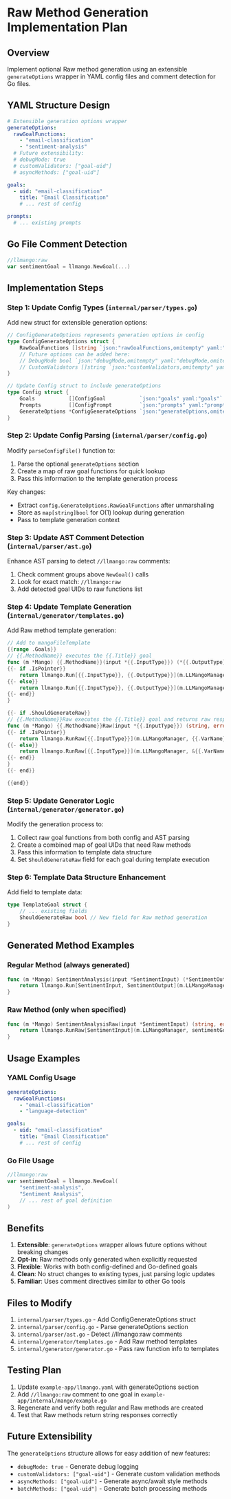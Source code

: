 # Raw Method Generation Implementation Plan

## Overview
Implement optional Raw method generation using an extensible `generateOptions` wrapper in YAML config files and comment detection for Go files.

## YAML Structure Design

```yaml
# Extensible generation options wrapper
generateOptions:
  rawGoalFunctions:
    - "email-classification"
    - "sentiment-analysis"
  # Future extensibility:
  # debugMode: true
  # customValidators: ["goal-uid"]
  # asyncMethods: ["goal-uid"]

goals:
  - uid: "email-classification"
    title: "Email Classification"
    # ... rest of config

prompts:
  # ... existing prompts
```

## Go File Comment Detection

```go
//llmango:raw
var sentimentGoal = llmango.NewGoal(...)
```

## Implementation Steps

### Step 1: Update Config Types (`internal/parser/types.go`)

Add new struct for extensible generation options:

```go
// ConfigGenerateOptions represents generation options in config
type ConfigGenerateOptions struct {
    RawGoalFunctions []string `json:"rawGoalFunctions,omitempty" yaml:"rawGoalFunctions,omitempty"`
    // Future options can be added here:
    // DebugMode bool `json:"debugMode,omitempty" yaml:"debugMode,omitempty"`
    // CustomValidators []string `json:"customValidators,omitempty" yaml:"customValidators,omitempty"`
}

// Update Config struct to include generateOptions
type Config struct {
    Goals           []ConfigGoal           `json:"goals" yaml:"goals"`
    Prompts         []ConfigPrompt         `json:"prompts" yaml:"prompts"`
    GenerateOptions *ConfigGenerateOptions `json:"generateOptions,omitempty" yaml:"generateOptions,omitempty"`
}
```

### Step 2: Update Config Parsing (`internal/parser/config.go`)

Modify `parseConfigFile()` function to:
1. Parse the optional `generateOptions` section
2. Create a map of raw goal functions for quick lookup
3. Pass this information to the template generation process

Key changes:
- Extract `config.GenerateOptions.RawGoalFunctions` after unmarshaling
- Store as `map[string]bool` for O(1) lookup during generation
- Pass to template generation context

### Step 3: Update AST Comment Detection (`internal/parser/ast.go`)

Enhance AST parsing to detect `//llmango:raw` comments:
1. Check comment groups above `NewGoal()` calls
2. Look for exact match: `//llmango:raw`
3. Add detected goal UIDs to raw functions list

### Step 4: Update Template Generation (`internal/generator/templates.go`)

Add Raw method template generation:

```go
// Add to mangoFileTemplate
{{range .Goals}}
// {{.MethodName}} executes the {{.Title}} goal
func (m *Mango) {{.MethodName}}(input *{{.InputType}}) (*{{.OutputType}}, error) {
{{- if .IsPointer}}
    return llmango.Run[{{.InputType}}, {{.OutputType}}](m.LLMangoManager, {{.VarName}}, input)
{{- else}}
    return llmango.Run[{{.InputType}}, {{.OutputType}}](m.LLMangoManager, &{{.VarName}}, input)
{{- end}}
}

{{- if .ShouldGenerateRaw}}
// {{.MethodName}}Raw executes the {{.Title}} goal and returns raw response
func (m *Mango) {{.MethodName}}Raw(input *{{.InputType}}) (string, error) {
{{- if .IsPointer}}
    return llmango.RunRaw[{{.InputType}}](m.LLMangoManager, {{.VarName}}, input)
{{- else}}
    return llmango.RunRaw[{{.InputType}}](m.LLMangoManager, &{{.VarName}}, input)
{{- end}}
}
{{- end}}

{{end}}
```

### Step 5: Update Generator Logic (`internal/generator/generator.go`)

Modify the generation process to:
1. Collect raw goal functions from both config and AST parsing
2. Create a combined map of goal UIDs that need Raw methods
3. Pass this information to template data structure
4. Set `ShouldGenerateRaw` field for each goal during template execution

### Step 6: Template Data Structure Enhancement

Add field to template data:
```go
type TemplateGoal struct {
    // ... existing fields
    ShouldGenerateRaw bool // New field for Raw method generation
}
```

## Generated Method Examples

### Regular Method (always generated)
```go
func (m *Mango) SentimentAnalysis(input *SentimentInput) (*SentimentOutput, error) {
    return llmango.Run[SentimentInput, SentimentOutput](m.LLMangoManager, sentimentGoal, input)
}
```

### Raw Method (only when specified)
```go
func (m *Mango) SentimentAnalysisRaw(input *SentimentInput) (string, error) {
    return llmango.RunRaw[SentimentInput](m.LLMangoManager, sentimentGoal, input)
}
```

## Usage Examples

### YAML Config Usage
```yaml
generateOptions:
  rawGoalFunctions:
    - "email-classification"
    - "language-detection"

goals:
  - uid: "email-classification"
    title: "Email Classification"
    # ... rest of config
```

### Go File Usage
```go
//llmango:raw
var sentimentGoal = llmango.NewGoal(
    "sentiment-analysis",
    "Sentiment Analysis",
    // ... rest of goal definition
)
```

## Benefits

1. **Extensible**: `generateOptions` wrapper allows future options without breaking changes
2. **Opt-in**: Raw methods only generated when explicitly requested
3. **Flexible**: Works with both config-defined and Go-defined goals
4. **Clean**: No struct changes to existing types, just parsing logic updates
5. **Familiar**: Uses comment directives similar to other Go tools

## Files to Modify

1. `internal/parser/types.go` - Add ConfigGenerateOptions struct
2. `internal/parser/config.go` - Parse generateOptions section
3. `internal/parser/ast.go` - Detect //llmango:raw comments
4. `internal/generator/templates.go` - Add Raw method templates
5. `internal/generator/generator.go` - Pass raw function info to templates

## Testing Plan

1. Update `example-app/llmango.yaml` with generateOptions section
2. Add `//llmango:raw` comment to one goal in `example-app/internal/mango/example.go`
3. Regenerate and verify both regular and Raw methods are created
4. Test that Raw methods return string responses correctly

## Future Extensibility

The `generateOptions` structure allows for easy addition of new features:
- `debugMode: true` - Generate debug logging
- `customValidators: ["goal-uid"]` - Generate custom validation methods
- `asyncMethods: ["goal-uid"]` - Generate async/await style methods
- `batchMethods: ["goal-uid"]` - Generate batch processing methods